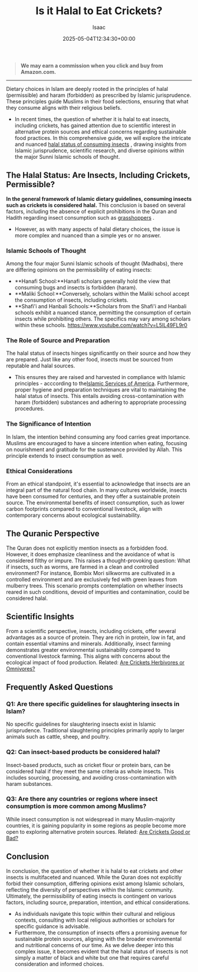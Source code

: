 ﻿---
author: Isaac
layout: post
title: Is it Halal to Eat Crickets?
date: '2025-05-04T12:34:30+00:00'
categories:
- Crickets
- Guide
tags: []
slug: /is-it-halal-to-eat-crickets/
lastmod: 2025-05-07T12:21:28+03:00
---
> **We may earn a commission when you click and buy from Amazon.com.**
>

---
Dietary choices in Islam are deeply rooted in the principles of halal (permissible) and haram (forbidden) as prescribed by Islamic jurisprudence. These principles guide Muslims in their food selections, ensuring that what they consume aligns with their religious beliefs.
- In recent times, the question of whether it is halal to eat insects, including crickets, has gained attention due to scientific interest in alternative protein sources and ethical concerns regarding sustainable food practices.
In this comprehensive guide, we will explore the intricate and nuanced
[halal status of consuming insects](https://seekersguidance.org/answers/shafii-fiqh/what-insects-are-permissible-to-eat-according-to-the-shafii-school/)
, drawing insights from Islamic jurisprudence, scientific research, and diverse opinions within the major Sunni Islamic schools of thought.
## The Halal Status: Are Insects, Including Crickets, Permissible?
**In the general framework of Islamic dietary guidelines, consuming insects such as crickets is considered halal.**
This conclusion is based on several factors, including the absence of explicit prohibitions in the Quran and Hadith regarding insect consumption such as
[grasshoppers](https://www.bugsolutely.com/wp-content/uploads/2018/07/Fatwa-Consuming-Word-and-Cricket.pdf)
.
- However, as with many aspects of halal dietary choices, the issue is more complex and nuanced than a simple yes or no answer.
### Islamic Schools of Thought
Among the four major Sunni Islamic schools of thought (Madhabs), there are differing opinions on the permissibility of eating insects:
- **Hanafi School:**Hanafi scholars generally hold the view that consuming bugs and insects is forbidden (haram).
- **Maliki School:**Conversely, scholars within the Maliki school accept the consumption of insects, including crickets.
- **Shafi'i and Hanbali Schools:**Scholars from the Shafi'i and Hanbali schools exhibit a nuanced stance, permitting the consumption of certain insects while prohibiting others. The specifics may vary among scholars within these schools.
https://www.youtube.com/watch?v=L5IL49FL9r0
### The Role of Source and Preparation
The halal status of insects hinges significantly on their source and how they are prepared. Just like any other food, insects must be sourced from reputable and halal sources.
- This ensures they are raised and harvested in compliance with Islamic principles - acccording to the[Islamic Services of America](https://www.isahalal.com/news-events/blog/eating-insects-halal).
Furthermore, proper hygiene and preparation techniques are vital to maintaining the halal status of insects. This entails avoiding cross-contamination with haram (forbidden) substances and adhering to appropriate processing procedures.
### The Significance of Intention
In Islam, the intention behind consuming any food carries great importance. Muslims are encouraged to have a sincere intention when eating, focusing on nourishment and gratitude for the sustenance provided by Allah. This principle extends to insect consumption as well.
### Ethical Considerations
From an ethical standpoint, it's essential to acknowledge that insects are an integral part of the natural food chain. In many cultures worldwide, insects have been consumed for centuries, and they offer a sustainable protein source.
The environmental benefits of insect consumption, such as lower carbon footprints compared to conventional livestock, align with contemporary concerns about ecological sustainability.
## The Quranic Perspective
The Quran does not explicitly mention insects as a forbidden food.
However, it does emphasize cleanliness and the avoidance of what is considered filthy or impure. This raises a thought-provoking question: What if insects, such as worms, are farmed in a clean and controlled environment?
For instance, Bombix Mori silkworms are cultivated in a controlled environment and are exclusively fed with green leaves from mulberry trees. This scenario prompts contemplation on whether insects reared in such conditions, devoid of impurities and contamination, could be considered halal.
## Scientific Insights
From a scientific perspective, insects, including crickets, offer several advantages as a source of protein. They are rich in protein, low in fat, and contain essential vitamins and minerals.
Additionally, insect farming demonstrates greater environmental sustainability compared to conventional livestock farming. This aligns with concerns about the ecological impact of food production.
Related:
[Are Crickets Herbivores or Omnivores?](https://pestpolicy.com/are-crickets-herbivores-or-omnivores/)
## Frequently Asked Questions
### Q1: Are there specific guidelines for slaughtering insects in Islam?
No specific guidelines for slaughtering insects exist in Islamic jurisprudence. Traditional slaughtering principles primarily apply to larger animals such as cattle, sheep, and poultry.
### Q2: Can insect-based products be considered halal?
Insect-based products, such as cricket flour or protein bars, can be considered halal if they meet the same criteria as whole insects. This includes sourcing, processing, and avoiding cross-contamination with haram substances.
### Q3: Are there any countries or regions where insect consumption is more common among Muslims?
While insect consumption is not widespread in many Muslim-majority countries, it is gaining popularity in some regions as people become more open to exploring alternative protein sources.
Related:
[Are Crickets Good or Bad?](https://pestpolicy.com/are-crickets-good-or-bad/)
## Conclusion
In conclusion, the question of whether it is halal to eat crickets and other insects is multifaceted and nuanced. While the Quran does not explicitly forbid their consumption, differing opinions exist among Islamic scholars, reflecting the diversity of perspectives within the Islamic community.
Ultimately, the permissibility of eating insects is contingent on various factors, including source, preparation, intention, and ethical considerations.
- As individuals navigate this topic within their cultural and religious contexts, consulting with local religious authorities or scholars for specific guidance is advisable.
- Furthermore, the consumption of insects offers a promising avenue for sustainable protein sources, aligning with the broader environmental and nutritional concerns of our time.
As we delve deeper into this complex issue, it becomes evident that the halal status of insects is not simply a matter of black and white but one that requires careful consideration and informed choices.